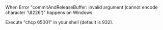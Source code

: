 When Error "commitAndReleaseBuffer: invalid argument (cannot encode character '\8226')" happens on Windows.

Execute "chcp 65001" in your shell (default is 932).